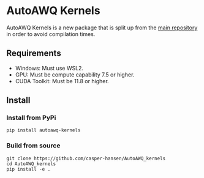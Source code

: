 # AutoAWQ Kernels

AutoAWQ Kernels is a new package that is split up from the [main repository](https://github.com/casper-hansen/AutoAWQ) in order to avoid compilation times.

## Requirements

- Windows: Must use WSL2.
- GPU: Must be compute capability 7.5 or higher.
- CUDA Toolkit: Must be 11.8 or higher.

## Install

### Install from PyPi

```
pip install autoawq-kernels
```

### Build from source

```
git clone https://github.com/casper-hansen/AutoAWQ_kernels
cd AutoAWQ_kernels
pip install -e .
```
